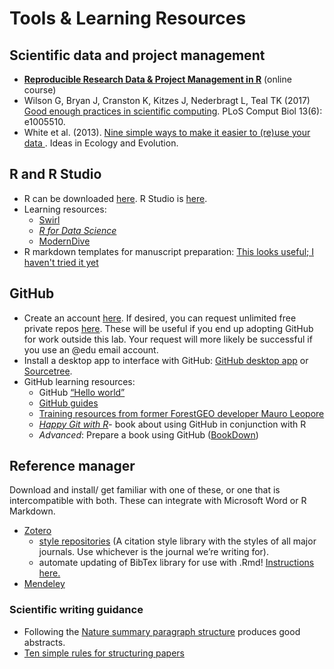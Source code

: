 # Tools & Learning Resources

## Scientific data and project management
- [**Reproducible Research Data & Project Management in R**](https://annakrystalli.me/rrresearchACCE20/) (online course)
- Wilson G, Bryan J, Cranston K, Kitzes J, Nederbragt L, Teal TK (2017) [Good enough practices in scientific computing](https://doi.org/10.1371/journal.pcbi.1005510). PLoS Comput Biol 13(6): e1005510.
- White et al. (2013). [Nine simple ways to make it easier to (re)use your data ](https://ojs.library.queensu.ca/index.php/IEE/article/view/4608). Ideas in Ecology and Evolution.
 
## R and R Studio 
- R can be downloaded [here](https://www.r-project.org/). R Studio is [here](https://www.rstudio.com/).
- Learning resources:
  - [Swirl](https://swirlstats.com/)
  - [*R for Data Science*](http://r4ds.had.co.nz/)
  - [ModernDive](https://moderndive.com/index.html)
 - R markdown templates for manuscript preparation: [This looks useful; I haven't tried it yet](https://github.com/Pakillo/rmdTemplates)
  
## GitHub
- Create an account [here](https://github.com). If desired, you can request unlimited free private repos [here](https://education.github.com/discount_requests/new). These will be useful if you end up adopting GitHub for work outside this lab. Your request will more likely be successful if you use an @edu email account.
- Install a desktop app to interface with GitHub: [GitHub desktop app](https://desktop.github.com/) or [Sourcetree](https://www.sourcetreeapp.com/).
- GitHub learning resources:
  - GitHub [“Hello world”](https://guides.github.com/activities/hello-world/) 
  - [GitHub guides](https://guides.github.com/)
  - [Training resources from former ForestGEO developer Mauro Leopore](https://github.com/nmnh-r-users/meetups/blob/master/research-with-github/research-with-github.md)   
  - [*Happy Git with R*](http://happygitwithr.com/)- book about using GitHub in conjunction with R
  - *Advanced*: Prepare a book using GitHub ([BookDown](https://bookdown.org/yihui/bookdown/))

## Reference manager 
Download and install/ get familiar with one of these, or one that is intercompatible with both. These can integrate with Microsoft Word or R Markdown.
- [Zotero](https://www.zotero.org/) 
  - [style repositories](https://www.zotero.org/styles) (A citation style library with the styles of all major journals. Use whichever is the journal we’re writing for).
  - automate updating of BibTex library for use with .Rmd! [Instructions here.](https://ikashnitsky.github.io/2019/zotero/ )
- [Mendeley](https://www.mendeley.com/)

### Scientific writing guidance
- Following the [Nature summary paragraph structure](https://www.nature.com/documents/nature-summary-paragraph.pdf) produces good abstracts.
- [Ten simple rules for structuring papers](https://journals.plos.org/ploscompbiol/article?id=10.1371/journal.pcbi.1005619) 


